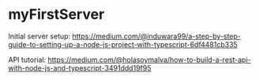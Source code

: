 # myFirstServer

Initial server setup:
https://medium.com/@induwara99/a-step-by-step-guide-to-setting-up-a-node-js-project-with-typescript-6df4481cb335


API tutorial:
https://medium.com/@holasoymalva/how-to-build-a-rest-api-with-node-js-and-typescript-3491ddd19f95
